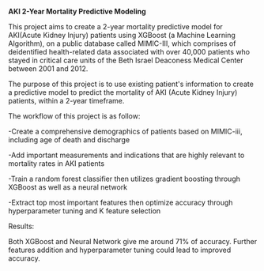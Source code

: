 **AKI 2-Year Mortality Predictive Modeling**


This project aims to create a 2-year mortality predictive model for AKI(Acute Kidney Injury) patients using XGBoost (a Machine Learning Algorithm), on a public database called MIMIC-III, which comprises of deidentified health-related data associated with over 40,000 patients who stayed in critical care units of the Beth Israel Deaconess Medical Center between 2001 and 2012.


The purpose of this project is to use existing patient's information to create a predictive model to predict the mortality of AKI (Acute Kidney Injury) patients, within a 2-year timeframe.


The workflow of this project is as follow:

-Create a comprehensive demographics of patients based on MIMIC-iii, including age of death and discharge

-Add important measurements and indications that are highly relevant to mortality rates in AKI patients

-Train a random forest classifier then utilizes gradient boosting through XGBoost as well as a neural network

-Extract top most important features then optimize accuracy through hyperparameter tuning and K feature selection

Results:

Both XGBoost and Neural Network give me around 71% of accuracy. Further features addition and hyperparameter tuning could lead to improved accuracy.





